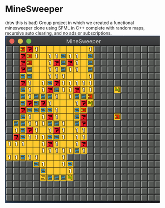 # MineSweeper
(btw this is bad)
Group project in which we created a functional minesweeper clone using SFML in C++ complete with random maps, recursive auto clearing, and no ads or subscriptions.
<img src="Gameplay2.png">
